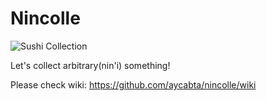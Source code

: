 Nincolle
======

![Sushi Collection](https://raw.github.com/wiki/aycabta/nincolle/ss_nin.png)

Let's collect arbitrary(nin'i) something!

Please check wiki: https://github.com/aycabta/nincolle/wiki
